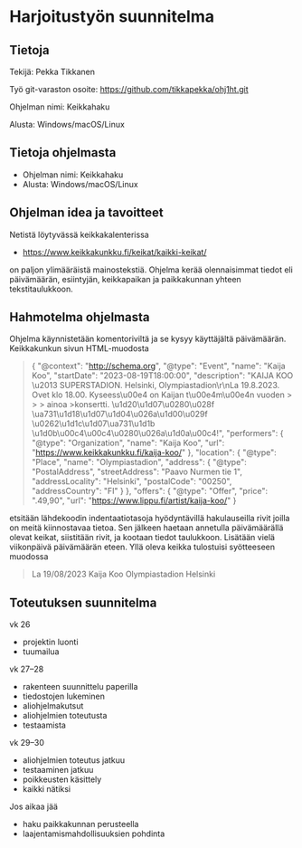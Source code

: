 # Harjoitustyön suunnitelma


## Tietoja 

Tekijä: Pekka Tikkanen

Työ git-varaston osoite: <https://github.com/tikkapekka/ohj1ht.git>

Ohjelman nimi: Keikkahaku

Alusta: Windows/macOS/Linux


## Tietoja ohjelmasta

 * Ohjelman nimi: Keikkahaku
 * Alusta: Windows/macOS/Linux

## Ohjelman idea ja tavoitteet
Netistä löytyvässä keikkakalenterissa

 * <https://www.keikkakunkku.fi/keikat/kaikki-keikat/>

on paljon ylimääräistä mainostekstiä. Ohjelma kerää olennaisimmat tiedot eli
päivämäärän, esiintyjän, keikkapaikan ja paikkakunnan yhteen tekstitaulukkoon.

## Hahmotelma ohjelmasta
Ohjelma käynnistetään komentoriviltä ja se kysyy käyttäjältä päivämäärän.
Keikkakunkun sivun HTML-muodosta
>
>    {
>        "@context": "http://schema.org",
>        "@type": "Event",
>        "name": "Kaija Koo",
>        "startDate": "2023-08-19T18:00:00",
>        "description": "KAIJA KOO \u2013 SUPERSTADION. Helsinki, Olympiastadion\r\nLa 19.8.2023. Ovet klo 18.00. Kyseess\u00e4 on Kaijan t\u00e4m\u00e4n vuoden > > > ainoa >konsertti. \u1d20\u1d07\u0280\u028f \ua731\u1d18\u1d07\u1d04\u026a\u1d00\u029f \u0262\u1d1c\u1d07\ua731\u1d1b \u1d0b\u00c4\u00c4\u0280\u026a\u1d0a\u00c4!",
>        "performers": {
>            "@type": "Organization",
>            "name": "Kaija Koo",
>            "url": "https://www.keikkakunkku.fi/kaija-koo/"
>        },
>        "location": {
>            "@type": "Place",
>            "name": "Olympiastadion",
>            "address": {
>                "@type": "PostalAddress",
>                "streetAddress": "Paavo Nurmen tie 1",
>                "addressLocality": "Helsinki",
>                "postalCode": "00250",
>                "addressCountry": "FI"
>            }
>        },
>        "offers": {
>            "@type": "Offer",
>            "price": ".49,90",
>            "url": "https://www.lippu.fi/artist/kaija-koo/"
>        }

etsitään lähdekoodin indentaatiotasoja hyödyntävillä hakulauseilla rivit joilla
on meitä kiinnostavaa tietoa. Sen jälkeen haetaan annetulla päivämäärällä olevat
keikat, siistitään rivit, ja kootaan tiedot taulukkoon. Lisätään vielä viikonpäivä 
päivämäärän eteen. Yllä oleva keikka tulostuisi syötteeseen muodossa

> La 19/08/2023 Kaija Koo Olympiastadion Helsinki



## Toteutuksen suunnitelma

vk 26

- projektin luonti
- tuumailua

vk 27–28

- rakenteen suunnittelu paperilla
- tiedostojen lukeminen 
- aliohjelmakutsut
- aliohjelmien toteutusta
- testaamista

vk 29–30

- aliohjelmien toteutus jatkuu
- testaaminen jatkuu
- poikkeusten käsittely
- kaikki nätiksi


Jos aikaa jää

- haku paikkakunnan perusteella
- laajentamismahdollisuuksien pohdinta